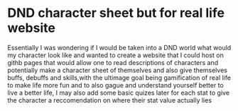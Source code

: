 # DND character sheet but for real life website
Essentially I was wondering if I would be taken into a DND world what would my character look like and wanted to create a website that I could host on githb pages that would allow one to read descriptions of characters and  potentially make a character sheet of themselves and also give themselves buffs, debuffs and skills,with the ultimage goal being gamification of real life to make life more fun and to also gague and understand yourself better to live a better life, I may also add some basic quizes later for each stat to give the character a reccomendation on where their stat value actually lies
